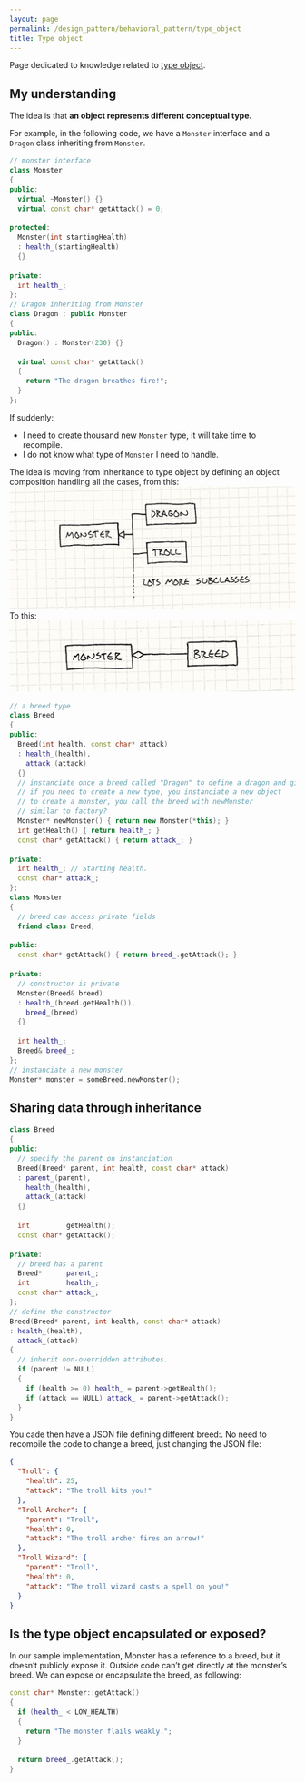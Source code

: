 ```yaml
---
layout: page
permalink: /design_pattern/behavioral_pattern/type_object
title: Type object
---
```


Page dedicated to knowledge related to [type object](https://gameprogrammingpatterns.com/type-object.html).

## My understanding

The idea is that **an object represents different conceptual type.**

For example, in the following code, we have a ```Monster``` interface and a ```Dragon``` class inheriting from ```Monster```.

```cpp
// monster interface
class Monster
{
public:
  virtual ~Monster() {}
  virtual const char* getAttack() = 0;

protected:
  Monster(int startingHealth)
  : health_(startingHealth)
  {}

private:
  int health_;
};
// Dragon inheriting from Monster
class Dragon : public Monster
{
public:
  Dragon() : Monster(230) {}

  virtual const char* getAttack()
  {
    return "The dragon breathes fire!";
  }
};
```

If suddenly:
* I need to create thousand new ```Monster``` type, it will take time to recompile.
* I do not know what type of ```Monster``` I need to handle.

The idea is moving from inheritance to type object by defining an object composition handling all the cases, from this:
![Subclass](type-object-subclasses.png)
To this:
![Type object](type-object-breed.png)

```cpp
// a breed type
class Breed
{
public:
  Breed(int health, const char* attack)
  : health_(health),
    attack_(attack)
  {}
  // instanciate once a breed called "Dragon" to define a dragon and give the reference
  // if you need to create a new type, you instanciate a new object
  // to create a monster, you call the breed with newMonster
  // similar to factory?
  Monster* newMonster() { return new Monster(*this); }
  int getHealth() { return health_; }
  const char* getAttack() { return attack_; }

private:
  int health_; // Starting health.
  const char* attack_;
};
class Monster
{
  // breed can access private fields
  friend class Breed;

public:
  const char* getAttack() { return breed_.getAttack(); }

private:
  // constructor is private
  Monster(Breed& breed)
  : health_(breed.getHealth()),
    breed_(breed)
  {}

  int health_;
  Breed& breed_;
};
// instanciate a new monster
Monster* monster = someBreed.newMonster();
```

## Sharing data through inheritance

```cpp
class Breed
{
public:
  // specify the parent on instanciation
  Breed(Breed* parent, int health, const char* attack)
  : parent_(parent),
    health_(health),
    attack_(attack)
  {}

  int         getHealth();
  const char* getAttack();

private:
  // breed has a parent
  Breed*      parent_;
  int         health_;
  const char* attack_;
};
// define the constructor
Breed(Breed* parent, int health, const char* attack)
: health_(health),
  attack_(attack)
{
  // inherit non-overridden attributes.
  if (parent != NULL)
  {
    if (health >= 0) health_ = parent->getHealth();
    if (attack == NULL) attack_ = parent->getAttack();
  }
}
```

You cade then have a JSON file defining different breed:. No need to recompile the code to change a breed, just changing the JSON file:
```json
{
  "Troll": {
    "health": 25,
    "attack": "The troll hits you!"
  },
  "Troll Archer": {
    "parent": "Troll",
    "health": 0,
    "attack": "The troll archer fires an arrow!"
  },
  "Troll Wizard": {
    "parent": "Troll",
    "health": 0,
    "attack": "The troll wizard casts a spell on you!"
  }
}
```

## Is the type object encapsulated or exposed?

In our sample implementation, Monster has a reference to a breed, but it doesn’t publicly expose it. Outside code can’t get directly at the monster’s breed. We can expose or encapsulate the breed, as following:

```cpp
const char* Monster::getAttack()
{
  if (health_ < LOW_HEALTH)
  {
    return "The monster flails weakly.";
  }

  return breed_.getAttack();
}
```